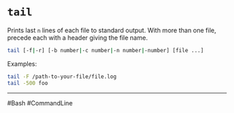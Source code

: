 # `tail`

Prints last `n` lines of each file to standard output. With more than one file, precede each with a header giving the file name.

```bash
tail [-f|-r] [-b number|-c number|-n number|-number] [file ...]
```

Examples:

```bash
tail -F /path-to-your-file/file.log
tail -500 foo
```

---

#Bash #CommandLine